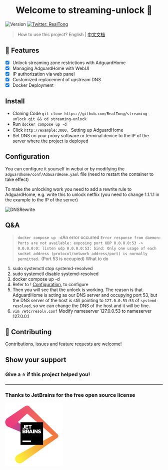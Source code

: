 <h1 align="center">Welcome to streaming-unlock 👋</h1>
<p>
  <img alt="Version" src="https://img.shields.io/badge/version-1.0.0-blue.svg?cacheSeconds=2592000" />
  <a href="https://twitter.com/RealTong_run" target="_blank">
    <img alt="Twitter: RealTong" src="https://img.shields.io/twitter/follow/RealTong.svg?style=social" />
  </a>
</p>

> How to use this project?
English | [中文文档](README_ZH.md)


## 🌟 Features

- [x] Unlock streaming zone restrictions with AdguardHome
- [x] Managing AdguardHome with WebUI
- [x] IP authorization via web panel
- [x] Customized replacement of upstream DNS
- [x] Docker Deployment

## Install
* Cloning Code `git clone https://github.com/RealTong/streaming-unlock.git && cd streaming-unlock`
* Run `docker compose up -d`
* Click `http://example:3000`，Setting up AdguardHome
* Set DNS on your proxy software or terminal device to the IP of the server where the project is deployed

## Configuration
You can configure it yourself in webui or by modifying the `adguardhome/conf/AdGuardHome.yaml` file (need to restart the container to take effect)

To make the unlocking work you need to add a rewrite rule to AdguardHome, e.g. write this to unlock netflix (you need to change 1.1.1.1 in the example to the IP of the server)

![DNSRewrite](image/dnsrewrite.png?raw=true)

## Q&A
> `docker compose up -d`An error occurred `Error response from daemon: Ports are not available: exposing port UDP 0.0.0.0:53 -> 0.0.0.0:0: listen udp 0.0.0.0:53: bind: Only one usage of each socket address (protocol/network address/port) is normally permitted.` (Port 53 is occupied) What to do

1. sudo systemctl stop systemd-resolved
2. sudo systemctl disable systemd-resolved
3. docker compose up -d
4. Refer to ! [Configuration](#Configuration), to configure
5. Then you will see that the unlock is working. The reason is that AdguardHome is acting as our DNS server and occupying port 53, but the DNS server of the host is still pointing to `127.0.0.53:53` of `systemd-resolved`, so we can change the DNS of the host and it will be fine.
6. `vim /etc/resolv.conf` Modify nameserver 127.0.0.53 to nameserver 127.0.0.1

## 🤝 Contributing
Contributions, issues and feature requests are welcome!

## Show your support

### Give a ⭐️ if this project helped you!
<hr/>

### Thanks to JetBrains for the free open source license

<a href="https://www.jetbrains.com/" target="_blank">
<img src="image/jetbrains.png" height="200"/></a>